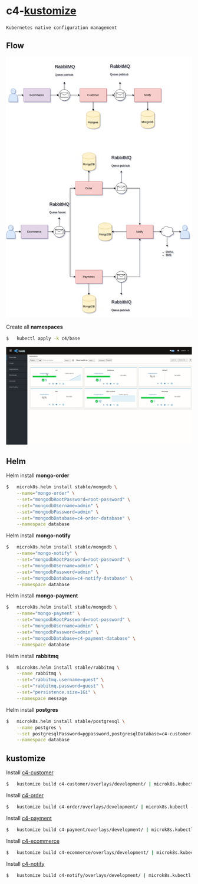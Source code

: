 # c4-[kustomize](https://kustomize.io/)
`Kubernetes native configuration management`

## Flow

![alt tag](img/eda.png)

Create all **namespaces**


```sh
$   kubectl apply -k c4/base
```

![](img/c4.gif)


## Helm

Helm install **mongo-order**

```sh
$   microk8s.helm install stable/mongodb \
    --name="mongo-order" \
    --set="mongodbRootPassword=root-password" \
    --set="mongodbUsername=admin" \
    --set="mongodbPassword=admin" \
    --set="mongodbDatabase=c4-order-database" \
    --namespace database
```

Helm install **mongo-notify**

```sh
$   microk8s.helm install stable/mongodb \
    --name="mongo-notify" \
    --set="mongodbRootPassword=root-password" \
    --set="mongodbUsername=admin" \
    --set="mongodbPassword=admin" \
    --set="mongodbDatabase=c4-notify-database" \
    --namespace database
```

Helm install **mongo-payment**

```sh
$   microk8s.helm install stable/mongodb \
    --name="mongo-payment" \
    --set="mongodbRootPassword=root-password" \
    --set="mongodbUsername=admin" \
    --set="mongodbPassword=admin" \
    --set="mongodbDatabase=c4-payment-database" \
    --namespace database
```

Helm install **rabbitmq**

```sh
$   microk8s.helm install stable/rabbitmq \
    --name rabbitmq \
    --set="rabbitmq.username=guest" \
    --set="rabbitmq.password=guest" \
    --set="persistence.size=1Gi" \
    --namespace message
```

Helm install **postgres**

```sh
$   microk8s.helm install stable/postgresql \
    --name postgres \
    --set postgresqlPassword=pgpassword,postgresqlDatabase=c4-customer-database \
    --namespace database
```

## kustomize 

Install [c4-customer](https://github.com/FernandoCagale/c4-customer)

```sh
$   kustomize build c4-customer/overlays/development/ | microk8s.kubectl -n c4 apply -f -
```

Install [c4-order](https://github.com/FernandoCagale/c4-order)

```sh
$   kustomize build c4-order/overlays/development/ | microk8s.kubectl -n c4 apply -f -
```

Install [c4-payment](https://github.com/FernandoCagale/c4-payment)

```sh
$   kustomize build c4-payment/overlays/development/ | microk8s.kubectl -n c4 apply -f -
```

Install [c4-ecommerce](https://github.com/FernandoCagale/c4-ecommerce)

```sh
$   kustomize build c4-ecommerce/overlays/development/ | microk8s.kubectl -n c4 apply -f -
```

Install [c4-notify](https://github.com/FernandoCagale/c4-notify)

```sh
$   kustomize build c4-notify/overlays/development/ | microk8s.kubectl -n c4 apply -f -
```